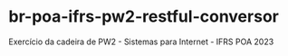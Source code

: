 # br-poa-ifrs-pw2-restful-conversor
Exercício da cadeira de PW2 - Sistemas para Internet - IFRS POA 2023
